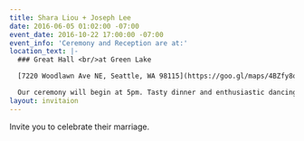 ```yaml
---
title: Shara Liou + Joseph Lee
date: 2016-06-05 01:02:00 -07:00
event_date: 2016-10-22 17:00:00 -07:00
event_info: 'Ceremony and Reception are at:'
location_text: |-
  ### Great Hall <br/>at Green Lake

  [7220 Woodlawn Ave NE, Seattle, WA 98115](https://goo.gl/maps/4BZfy8oDGy12 "View on Google Maps")

  Our ceremony will begin at 5pm. Tasty dinner and enthusiastic dancing to follow. The dress code is semi-formal, but have fun with it!
layout: invitaion
---
```


Invite you to celebrate their marriage.